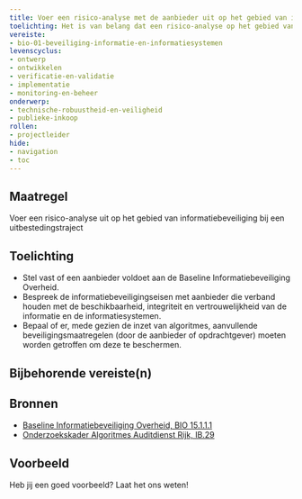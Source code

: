 ```yaml
---
title: Voer een risico-analyse met de aanbieder uit op het gebied van informatiebeveiliging bij een uitbestedingstraject
toelichting: Het is van belang dat een risico-analyse op het gebied van informatiebeveiliging wordt uitgevoerd met een aanbieder van algorites in het geval van een uitbestedingstraject.
vereiste:
- bio-01-beveiliging-informatie-en-informatiesystemen
levenscyclus:
- ontwerp
- ontwikkelen
- verificatie-en-validatie
- implementatie
- monitoring-en-beheer
onderwerp:
- technische-robuustheid-en-veiligheid
- publieke-inkoop
rollen:
- projectleider
hide:
- navigation
- toc
---
```


<!-- tags -->

## Maatregel
Voer een risico-analyse uit op het gebied van informatiebeveiliging bij een uitbestedingstraject

## Toelichting
- Stel vast of een aanbieder voldoet aan de Baseline Informatiebeveiliging Overheid.
- Bespreek de informatiebeveiligingseisen met aanbieder die verband houden met de beschikbaarheid, integriteit en vertrouwelijkheid van de informatie en de informatiesystemen.
- Bepaal of er, mede gezien de inzet van algoritmes, aanvullende beveiligingsmaatregelen (door de aanbieder of opdrachtgever) moeten worden getroffen om deze te beschermen.


## Bijbehorende vereiste(n)

<!-- list_vereisten_on_maatregelen_page -->

## Bronnen

- [Baseline Informatiebeveiliging Overheid, BIO 15.1.1.1](https://www.digitaleoverheid.nl/overzicht-van-alle-onderwerpen/cybersecurity/bio-en-ensia/baseline-informatiebeveiliging-overheid/)
- [Onderzoekskader Algoritmes Auditdienst Rijk, IB.29](https://www.rijksoverheid.nl/documenten/rapporten/2023/07/11/onderzoekskader-algoritmes-adr-2023)

## Voorbeeld

Heb jij een goed voorbeeld? Laat het ons weten!
